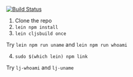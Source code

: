 [![Build Status](https://travis-ci.org/cljs-machine/hello-lambda-jakarta.svg?branch=master)](https://travis-ci.org/cljs-machine/hello-lambda-jakarta)

1. Clone the repo
2. `lein npm install`
3. `lein cljsbuild once`

Try `lein npm run uname` and `lein npm run whoami` 

4. `sudo $(which lein) npm link`

Try `lj-whoami` and `lj-uname`
